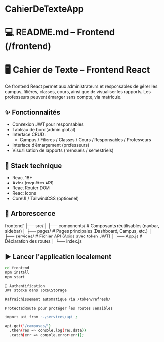 # CahierDeTexteApp


# 💻 README.md – Frontend (/frontend)
# 🖥️ Cahier de Texte – Frontend React

Ce frontend React permet aux administrateurs et responsables
de gérer les campus, filières, classes, cours, ainsi que de
visualiser les rapports. Les professeurs peuvent émarger sans compte, via matricule.

## ✨ Fonctionnalités

- Connexion JWT pour responsables
- Tableau de bord (admin global)
- Interface CRUD :
  - Campus / Filières / Classes / Cours / Responsables / Professeurs
- Interface d’émargement (professeurs)
- Visualisation de rapports (mensuels / semestriels)

## 🔧 Stack technique

- React 18+
- Axios (requêtes API)
- React Router DOM
- React Icons
- CoreUI / TailwindCSS (optionnel)

## 📁 Arborescence
frontend/ ├── src/ │ ├── components/ # Composants réutilisables (navbar, sidebar) │
├── pages/ # Pages principales (Dashboard, Campus, etc.) │
├── services/ # Fichier API (Axios avec token JWT) │
├── App.js # Déclaration des routes │ └── index.js


## ▶️ Lancer l'application localement

```bash
cd frontend
npm install
npm start

🔐 Authentification
JWT stocké dans localStorage

Rafraîchissement automatique via /token/refresh/

ProtectedRoute pour protéger les routes sensibles

import api from './services/api';

api.get('/campuses/')
  .then(res => console.log(res.data))
  .catch(err => console.error(err));
  
